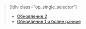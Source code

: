 > [!div class="op_single_selector"]
> * [Обновление 2](../articles/storsimple/storsimple-restore-from-backup-set-u2.md)
> * [Обновление 1 и более ранние](../articles/storsimple/storsimple-restore-from-backup-set.md)
> 
> 

